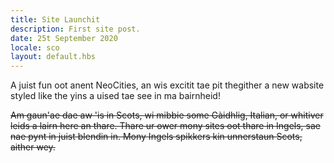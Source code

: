 ```yaml
---
title: Site Launchit
description: First site post.
date: 25t September 2020
locale: sco
layout: default.hbs
---
```


A juist fun oot anent NeoCities, an wis excitit tae pit thegither a
new wabsite styled like the yins a uised tae see in ma bairnheid!

~~Am gaun'ae dae aw 'is in Scots, wi mibbie some Gàidhlig, Italian,
or whitiver leids a lairn here an thare. Thare ur ower mony sites
oot thare in Ingels, sae nae pynt in juist blendin in. Mony Ingels
spikkers kin unnerstaun Scots, aither wey.~~